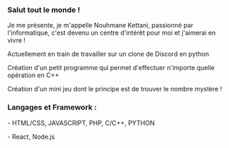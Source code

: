 <html>
<head>
<h3>Salut tout le monde !</h3>
      <p>Je me présente, je m'appelle Nouhmane Kettani, passionné par l'informatique, c'est devenu un centre d'intérêt pour moi et j'aimerai en vivre !</p>
            <p>Actuellement en train de travailler sur un clone de Discord en python</p>
            <p>Création d'un petit programme qui permet d'effectuer n'importe quelle opération en C++</p>
            <p>Création d'un mini jeu dont le principe est de trouver le nombre mystère !</p>
            <h3><b><p>Langages et Framework :</p></b></h3>
            <p>- HTML/CSS, JAVASCRIPT, PHP, C/C++, PYTHON</p>
            <p>- React, Node.js</p>
</head>


</html>
